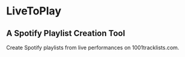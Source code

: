 # LiveToPlay
## A Spotify Playlist Creation Tool
Create Spotify playlists from live performances on 1001tracklists.com.

